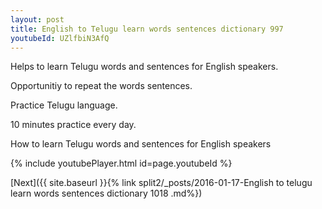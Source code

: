 ```yaml
---
layout: post
title: English to Telugu learn words sentences dictionary 997 
youtubeId: UZlfbiN3AfQ
---
```

 
 
Helps to learn Telugu words and sentences for English speakers.

Opportunitiy to repeat the words sentences. 

Practice Telugu language. 
 
10 minutes practice every day. 
 
How to learn Telugu words and sentences for English speakers 
 
{% include youtubePlayer.html id=page.youtubeId %}
 
 
[Next]({{ site.baseurl }}{% link  split2/_posts/2016-01-17-English to telugu learn words sentences dictionary 1018 .md%})
 
